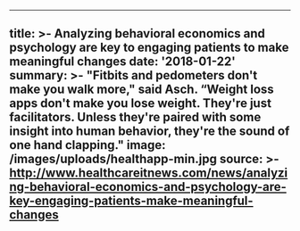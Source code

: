 ---
title: >-
  Analyzing behavioral economics and psychology are key to engaging patients to
  make meaningful changes
date: '2018-01-22'
summary: >-
  "Fitbits and pedometers don't make you walk more," said Asch. “Weight loss
  apps don't make you lose weight. They're just facilitators. Unless they're
  paired with some insight into human behavior, they're the sound of one hand
  clapping."
image: /images/uploads/healthapp-min.jpg
source: >-
  http://www.healthcareitnews.com/news/analyzing-behavioral-economics-and-psychology-are-key-engaging-patients-make-meaningful-changes
----

